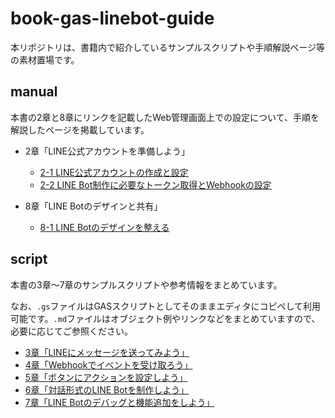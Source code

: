 # book-gas-linebot-guide

本リポジトリは、書籍内で紹介しているサンプルスクリプトや手順解説ページ等の素材置場です。

## manual

本書の2章と8章にリンクを記載したWeb管理画面上での設定について、手順を解説したページを掲載しています。

- 2章「LINE公式アカウントを準備しよう」
  - [2-1 LINE公式アカウントの作成と設定](https://github.com/massa-potato/book-gas-linebot-guide/blob/main/manual/2-1.md)
  - [2-2 LINE Bot制作に必要なトークン取得とWebhookの設定](https://github.com/massa-potato/book-gas-linebot-guide/blob/main/manual/2-2.md)

- 8章「LINE Botのデザインと共有」
  - [8-1 LINE Botのデザインを整える](https://github.com/massa-potato/book-gas-linebot-guide/blob/main/manual/8-1.md)

## script

本書の3章〜7章のサンプルスクリプトや参考情報をまとめています。

なお、`.gs`ファイルはGASスクリプトとしてそのままエディタにコピペして利用可能です。`.md`ファイルはオブジェクト例やリンクなどをまとめていますので、必要に応じてご参照ください。

- [3章「LINEにメッセージを送ってみよう」](https://github.com/massa-potato/book-gas-linebot-guide/tree/main/script/03)
- [4章「Webhookでイベントを受け取ろう」](https://github.com/massa-potato/book-gas-linebot-guide/tree/main/script/04)
- [5章「ボタンにアクションを設定しよう」](https://github.com/massa-potato/book-gas-linebot-guide/tree/main/script/05)
- [6章「対話形式のLINE Botを制作しよう」](https://github.com/massa-potato/book-gas-linebot-guide/tree/main/script/06)
- [7章「LINE Botのデバッグと機能追加をしよう」](https://github.com/massa-potato/book-gas-linebot-guide/tree/main/script/07)
